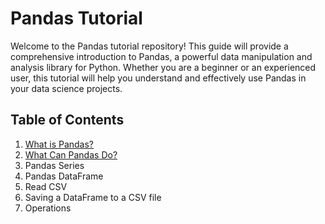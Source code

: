 # Pandas Tutorial

Welcome to the Pandas tutorial repository! This guide will provide a comprehensive introduction to Pandas, a powerful data manipulation and analysis library for Python. Whether you are a beginner or an experienced user, this tutorial will help you understand and effectively use Pandas in your data science projects.

## Table of Contents

1. [What is Pandas?](#what-is-pandas)
2. [What Can Pandas Do?](#what-can-pandas-do)
3. Pandas Series
4. Pandas DataFrame
5. Read CSV
6. Saving a DataFrame to a CSV file
7. Operations
